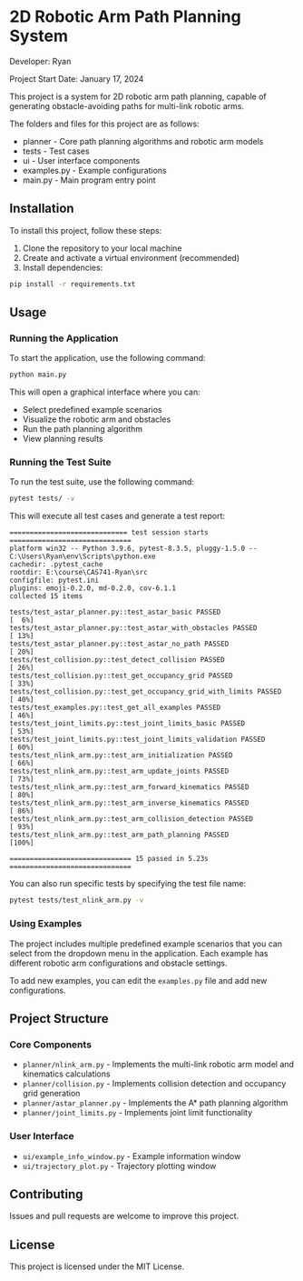 # 2D Robotic Arm Path Planning System

Developer: Ryan

Project Start Date: January 17, 2024

This project is a system for 2D robotic arm path planning, capable of generating obstacle-avoiding paths for multi-link robotic arms.

The folders and files for this project are as follows:

- planner - Core path planning algorithms and robotic arm models
- tests - Test cases
- ui - User interface components
- examples.py - Example configurations
- main.py - Main program entry point

## Installation

To install this project, follow these steps:

1. Clone the repository to your local machine
2. Create and activate a virtual environment (recommended)
3. Install dependencies:
```bash
pip install -r requirements.txt
```

## Usage

### Running the Application

To start the application, use the following command:
```bash
python main.py
```

This will open a graphical interface where you can:
- Select predefined example scenarios
- Visualize the robotic arm and obstacles
- Run the path planning algorithm
- View planning results

### Running the Test Suite

To run the test suite, use the following command:
```bash
pytest tests/ -v
```

This will execute all test cases and generate a test report:

```
============================= test session starts ==============================
platform win32 -- Python 3.9.6, pytest-8.3.5, pluggy-1.5.0 -- C:\Users\Ryan\env\Scripts\python.exe
cachedir: .pytest_cache
rootdir: E:\course\CAS741-Ryan\src
configfile: pytest.ini
plugins: emoji-0.2.0, md-0.2.0, cov-6.1.1
collected 15 items

tests/test_astar_planner.py::test_astar_basic PASSED                    [  6%]
tests/test_astar_planner.py::test_astar_with_obstacles PASSED          [ 13%]
tests/test_astar_planner.py::test_astar_no_path PASSED                 [ 20%]
tests/test_collision.py::test_detect_collision PASSED                   [ 26%]
tests/test_collision.py::test_get_occupancy_grid PASSED                [ 33%]
tests/test_collision.py::test_get_occupancy_grid_with_limits PASSED    [ 40%]
tests/test_examples.py::test_get_all_examples PASSED                   [ 46%]
tests/test_joint_limits.py::test_joint_limits_basic PASSED             [ 53%]
tests/test_joint_limits.py::test_joint_limits_validation PASSED        [ 60%]
tests/test_nlink_arm.py::test_arm_initialization PASSED                [ 66%]
tests/test_nlink_arm.py::test_arm_update_joints PASSED                 [ 73%]
tests/test_nlink_arm.py::test_arm_forward_kinematics PASSED           [ 80%]
tests/test_nlink_arm.py::test_arm_inverse_kinematics PASSED           [ 86%]
tests/test_nlink_arm.py::test_arm_collision_detection PASSED          [ 93%]
tests/test_nlink_arm.py::test_arm_path_planning PASSED                [100%]

============================== 15 passed in 5.23s ==============================
```

You can also run specific tests by specifying the test file name:
```bash
pytest tests/test_nlink_arm.py -v
```

### Using Examples

The project includes multiple predefined example scenarios that you can select from the dropdown menu in the application. Each example has different robotic arm configurations and obstacle settings.

To add new examples, you can edit the `examples.py` file and add new configurations.

## Project Structure

### Core Components

- `planner/nlink_arm.py` - Implements the multi-link robotic arm model and kinematics calculations
- `planner/collision.py` - Implements collision detection and occupancy grid generation
- `planner/astar_planner.py` - Implements the A* path planning algorithm
- `planner/joint_limits.py` - Implements joint limit functionality

### User Interface

- `ui/example_info_window.py` - Example information window
- `ui/trajectory_plot.py` - Trajectory plotting window

## Contributing

Issues and pull requests are welcome to improve this project.

## License

This project is licensed under the MIT License.
